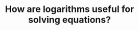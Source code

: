 ---
id: E6
title: How are logarithms useful for solving equations?
dependencies: 
    - E5
    - A5
thread: Equations and major functions
keyQuestions:
    - What sorts of equations can we solve using logarithms?
    - What happens to a power law if we interpret it using logarithms?

---
